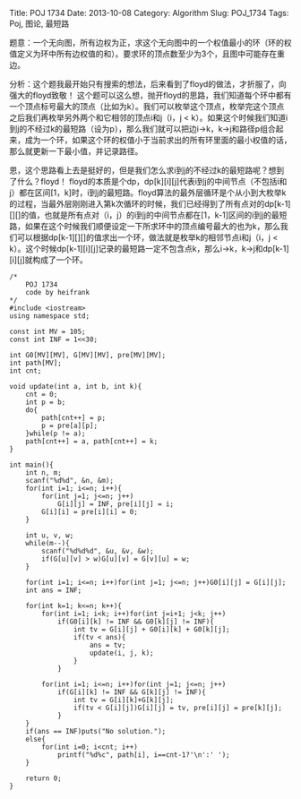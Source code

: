 Title: POJ 1734
Date: 2013-10-08
Category: Algorithm
Slug: POJ_1734
Tags: Poj, 图论, 最短路


题意：一个无向图，所有边权为正，求这个无向图中的一个权值最小的环（环的权值定义为环中所有边权值的和）。要求环的顶点数至少为3个，且图中可能存在重边。

分析：这个题我最开始只有搜索的想法，后来看到了floyd的做法，才折服了，向强大的floyd致敬！
这个题可以这么想，抛开floyd的思路，我们知道每个环中都有一个顶点标号最大的顶点（比如为k）。我们可以枚举这个顶点，枚举完这个顶点之后我们再枚举另外两个和它相邻的顶点i和j（i，j < k）。如果这个时候我们知道i到j的不经过k的最短路（设为p），那么我们就可以把边i->k，k->j和路径p组合起来，成为一个环，如果这个环的权值小于当前求出的所有环里面的最小权值的话，那么就更新一下最小值，并记录路径。

恩，这个思路看上去是挺好的，但是我们怎么求i到j的不经过k的最短路呢？想到了什么？floyd！
floyd的本质是个dp，dp[k][i][j]代表i到j的中间节点（不包括i和j）都在区间[1，k]时，i到j的最短路。floyd算法的最外层循环是个从小到大枚举k的过程，当最外层刚刚进入第k次循环的时候，我们已经得到了所有点对的dp[k-1][][]的值，也就是所有点对（i，j）的i到j的中间节点都在[1，k-1]区间的i到j的最短路，如果在这个时候我们顺便设定一下所求环中的顶点编号最大的也为k，那么我们可以根据dp[k-1][][]的值求出一个环，做法就是枚举k的相邻节点i和j（i，j < k）。这个时候dp[k-1][i][j]记录的最短路一定不包含点k，那么i->k，k->j和dp[k-1][i][j]就构成了一个环。

	/*
		POJ 1734
		code by heifrank
	*/
	#include <iostream>
	using namespace std;

	const int MV = 105;
	const int INF = 1<<30;

	int G0[MV][MV], G[MV][MV], pre[MV][MV];
	int path[MV];
	int cnt;

	void update(int a, int b, int k){
		cnt = 0;
		int p = b;
		do{
			path[cnt++] = p;
			p = pre[a][p];
		}while(p != a);
		path[cnt++] = a, path[cnt++] = k;
	}

	int main(){
		int n, m;
		scanf("%d%d", &n, &m);
		for(int i=1; i<=n; i++){
			for(int j=1; j<=n; j++)
				G[i][j] = INF, pre[i][j] = i;
			G[i][i] = pre[i][i] = 0;
		}
		
		int u, v, w;
		while(m--){
			scanf("%d%d%d", &u, &v, &w);	
			if(G[u][v] > w)G[u][v] = G[v][u] = w;
		}
		
		for(int i=1; i<=n; i++)for(int j=1; j<=n; j++)G0[i][j] = G[i][j];
		int ans = INF;
		
		for(int k=1; k<=n; k++){
			for(int i=1; i<k; i++)for(int j=i+1; j<k; j++)
				if(G0[i][k] != INF && G0[k][j] != INF){
					int tv = G[i][j] + G0[i][k] + G0[k][j];
					if(tv < ans){
						ans = tv;
						update(i, j, k);
					}	
				}
				
			for(int i=1; i<=n; i++)for(int j=1; j<=n; j++)
				if(G[i][k] != INF && G[k][j] != INF){
					int tv = G[i][k]+G[k][j];
					if(tv < G[i][j])G[i][j] = tv, pre[i][j] = pre[k][j];
				}	
		}
		if(ans == INF)puts("No solution.");
		else{
			for(int i=0; i<cnt; i++)
				printf("%d%c", path[i], i==cnt-1?'\n':' ');	
		}
		
		return 0;	
	}
